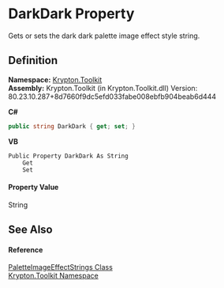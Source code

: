 # DarkDark Property


Gets or sets the dark dark palette image effect style string.



## Definition
**Namespace:** <a href="79d2eac2-21f4-54ff-7552-b20c33c30600.md">Krypton.Toolkit</a>  
**Assembly:** Krypton.Toolkit (in Krypton.Toolkit.dll) Version: 80.23.10.287+8d7660f9dc5efd033fabe008ebfb904beab6d444

**C#**
``` C#
public string DarkDark { get; set; }
```
**VB**
``` VB
Public Property DarkDark As String
	Get
	Set
```



#### Property Value
String

## See Also


#### Reference
<a href="9c34fc04-8956-1b52-1987-14c04a9e2d74.md">PaletteImageEffectStrings Class</a>  
<a href="79d2eac2-21f4-54ff-7552-b20c33c30600.md">Krypton.Toolkit Namespace</a>  
